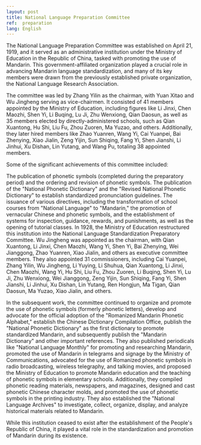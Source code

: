 ```yaml
---
layout: post
title: National Language Preparation Committee
ref:  preparation
lang: English
---
```


The National Language Preparation Committee was established on April 21, 1919, and it served as an administrative institution under the Ministry of Education in the Republic of China, tasked with promoting the use of Mandarin. This government-affiliated organization played a crucial role in advancing Mandarin language standardization, and many of its key members were drawn from the previously established private organization, the National Language Research Association.

The committee was led by Zhang Yilin as the chairman, with Yuan Xitao and Wu Jingheng serving as vice-chairmen. It consisted of 41 members appointed by the Ministry of Education, including figures like Li Jinxi, Chen Maozhi, Shen Yi, Li Buqing, Lu Ji, Zhu Wenxiong, Qian Daosun, as well as 35 members elected by directly-administered schools, such as Qian Xuantong, Hu Shi, Liu Fu, Zhou Zuoren, Ma Yuzao, and others. Additionally, they later hired members like Zhao Yuanren, Wang Yi, Cai Yuanpei, Bai Zhenying, Xiao Jialin, Zeng Yijin, Sun Shiqing, Fang Yi, Shen Jianshi, Li Jinhui, Xu Dishan, Lin Yutang, and Wang Pu, totaling 38 appointed members.

Some of the significant achievements of this committee included:

The publication of phonetic symbols (completed during the preparatory period) and the ordering and revision of phonetic symbols.
The publication of the "National Phonetic Dictionary" and the "Revised National Phonetic Dictionary" to establish standardized pronunciation guidelines.
The issuance of various directives, including the transformation of school courses from "National Language" to "Mandarin," the promotion of vernacular Chinese and phonetic symbols, and the establishment of systems for inspection, guidance, rewards, and punishments, as well as the opening of tutorial classes.
In 1928, the Ministry of Education restructured this institution into the National Language Standardization Preparatory Committee. Wu Jingheng was appointed as the chairman, with Qian Xuantong, Li Jinxi, Chen Maozhi, Wang Yi, Shen Yi, Bai Zhenying, Wei Jianggong, Zhao Yuanren, Xiao Jialin, and others as executive committee members. They also appointed 31 commissioners, including Cai Yuanpei, Zhang Yilin, Wu Jingheng, Li Yuying, Li Shuhua, Qian Xuantong, Li Jinxi, Chen Maozhi, Wang Yi, Hu Shi, Liu Fu, Zhou Zuoren, Li Buqing, Shen Yi, Lu Ji, Zhu Wenxiong, Wei Jianggong, Zeng Yijin, Sun Shiqing, Fang Yi, Shen Jianshi, Li Jinhui, Xu Dishan, Lin Yutang, Ren Hongjun, Ma Tigan, Qian Daosun, Ma Yuzao, Xiao Jialin, and others.

In the subsequent work, the committee continued to organize and promote the use of phonetic symbols (formerly phonetic letters), develop and advocate for the official adoption of the "Romanized Mandarin Phonetic Alphabet," establish the Chinese Dictionary Compilation Office, publish the "National Phonetic Dictionary" as the first dictionary to promote standardized Mandarin, and subsequently publish the "Mandarin Dictionary" and other important references. They also published periodicals like "National Language Monthly" for promoting and researching Mandarin, promoted the use of Mandarin in telegrams and signage by the Ministry of Communications, advocated for the use of Romanized phonetic symbols in radio broadcasting, wireless telegraphy, and talking movies, and proposed the Ministry of Education to promote Mandarin education and the teaching of phonetic symbols in elementary schools. Additionally, they compiled phonetic reading materials, newspapers, and magazines, designed and cast phonetic Chinese character molds, and promoted the use of phonetic symbols in the printing industry. They also established the "National Language Archives" to investigate, collect, organize, display, and analyze historical materials related to Mandarin.

While this institution ceased to exist after the establishment of the People's Republic of China, it played a vital role in the standardization and promotion of Mandarin during its existence.